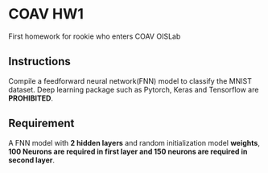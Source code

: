 # COAV HW1
First homework for rookie who enters COAV OISLab


## Instructions
Compile a feedforward neural network(FNN) model to classify the MNIST dataset. Deep learning package such as Pytorch, Keras and Tensorflow are **PROHIBITED**.

## Requirement
A FNN model with **2 hidden layers** and random initialization model **weights**, **100 Neurons are required in first layer and 150 neurons are required in second layer**. 
    
